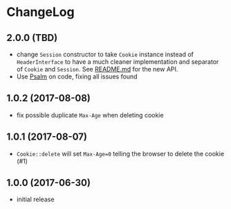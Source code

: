# ChangeLog

## 2.0.0 (TBD)
- change `Session` constructor to take `Cookie` instance instead of 
  `HeaderInterface` to have a much cleaner implementation and separator of 
  `Cookie` and `Session`. See [README.md](README.md) for the new API.
- Use [Psalm](https://getpsalm.org/) on code, fixing all issues found

## 1.0.2 (2017-08-08)
- fix possible duplicate `Max-Age` when deleting cookie

## 1.0.1 (2017-08-07)
- `Cookie::delete` will set `Max-Age=0` telling the browser to delete the 
  cookie (#1)

## 1.0.0 (2017-06-30)
- initial release
